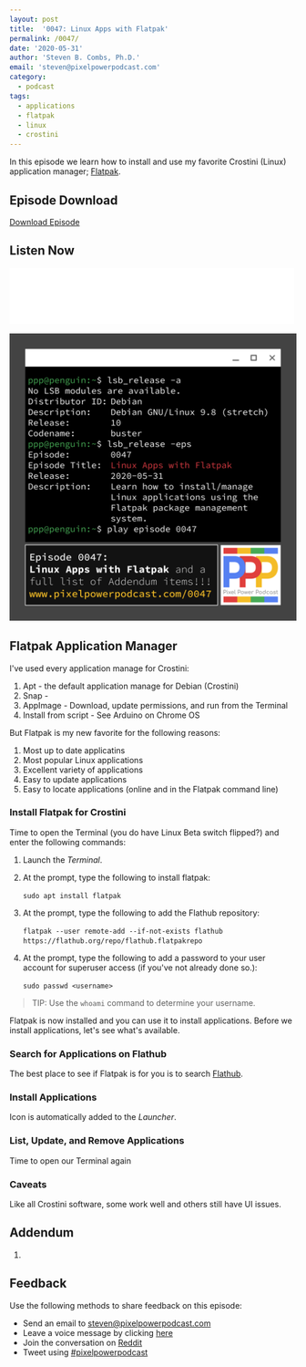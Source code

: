 ```yaml
---
layout: post
title:  '0047: Linux Apps with Flatpak'
permalink: /0047/
date: '2020-05-31'
author: 'Steven B. Combs, Ph.D.'
email: 'steven@pixelpowerpodcast.com'
category:
  - podcast
tags:
  - applications
  - flatpak
  - linux
  - crostini
---
```


In this episode we learn how to install and use my favorite Crostini (Linux) application manager; [Flatpak](https://www.flatpak.org).

## Episode Download

[Download Episode](link)

## Listen Now

<p><iframe src="link" height="98px" width="500px" frameborder="0" scrolling="no"></iframe></p>

![Episode Album Art](/images/album-art/2020/0047.png)

## Flatpak Application Manager

I've used every application manage for Crostini:

1. Apt - the default application manage for Debian (Crostini)
2. Snap -
3. AppImage - Download, update permissions, and run from the Terminal
4. Install from script - See Arduino on Chrome OS

But Flatpak is my new favorite for the following reasons:

1. Most up to date applicatins
2. Most popular Linux applications
2. Excellent variety of applications
2. Easy to update applications
3. Easy to locate applications (online and in the Flatpak command line)

### Install Flatpak for Crostini

Time to open the Terminal (you do have Linux Beta switch flipped?) and enter the following commands:

1. Launch the _Terminal_.
2. At the prompt, type the following to install flatpak:

    `sudo apt install flatpak`

3. At the prompt, type the following to add the Flathub repository:

    `flatpak --user remote-add --if-not-exists flathub https://flathub.org/repo/flathub.flatpakrepo`

4. At the prompt, type the following to add a password to your user account for superuser access (if you've not already done so.):

    `sudo passwd <username>`

> TIP: Use the `whoami` command to determine your username.

Flatpak is now installed and you can use it to install applications. Before we install applications, let's see what's available.

### Search for Applications on Flathub

The best place to see if Flatpak is for you is to search [Flathub](https://www.flathub.org).

### Install Applications


Icon is automatically added to the _Launcher_.


### List, Update, and Remove Applications

Time to open our Terminal again

### Caveats

Like all Crostini software, some work well and others still have UI issues.

## Addendum

1.

## Feedback

Use the following methods to share feedback on this episode:

* Send an email to <steven@pixelpowerpodcast.com>
* Leave a voice message by clicking [here](https://anchor.fm/pixelpowerpodcast/message)
* Join the conversation on [Reddit](https://www.reddit.com/r/pixelpowerpodcast/)
* Tweet using [#pixelpowerpodcast](https://twitter.com/search?q=%23pixelpowerpodcast&src=typed_query)
